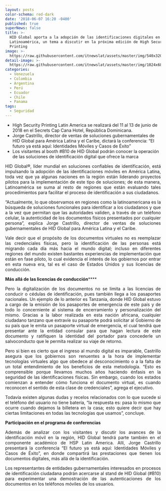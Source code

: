 ```yaml
---
layout: posts
color-schema: red-dark
date: '2018-06-07 16:20 -0400'
published: true
superNews: false
title: >-
  HID Global aporta a la adopción de las identificaciones digitales en
  Latinoamérica, un tema a discutir en la próxima edición de High Security
  Printing
image: >-
  https://raw.githubusercontent.com/itnewslat/assets/master/img/540x320/HID-Security-p.jpg
detail-image: >-
  https://raw.githubusercontent.com/itnewslat/assets/master/img/1024x680/HID-Security-g.jpg
categories:
  - Venezuela
  - Colombia
  - Argentina
  - Perú
  - Ecuador
  - Chile
  - Panama
tags:
  - Seguridad
---
```

- High Security Printing Latin America se realizará del 11 al 13 de junio de 2018 en el Secrets Cap Cana Hotel, República Dominicana.
- Jorge Castrillo, director de ventas de soluciones gubernamentales de HID Global para América Latina y el Caribe, dictará la conferencia: “El futuro ya está aquí: Identidades Móviles y Casos de Éxito” 
- Los visitantes al booth #B10 de HID Global podrán conocer la operación de las soluciones de identificación digital que ofrece la marca

<p style="text-align: justify;">HID Global®, líder mundial en soluciones confiables de identificación, está impulsando la adopción de las identificaciones móviles en América Latina, toda vez que ya algunas naciones en la región están liderando proyectos pilotos para la implementación de este tipo de soluciones; de esta manera, Latinoamérica se suma al resto de regiones que están evaluando tales procedimientos para facilitar el proceso de identificación a sus ciudadanos.</p> 

<p style="text-align: justify;">“Actualmente, lo que observamos en regiones como la latinoamericana es la búsqueda de soluciones funcionales para identificar a los ciudadanos y que a la vez que permitan que las autoridades validen, a través de un teléfono celular, la autenticidad de los documentos físicos presentados por cualquier persona”, explica Jorge Castrillo, director de ventas de soluciones gubernamentales de HID Global para América Latina y el Caribe.</p>

<p style="text-align: justify;">Vale decir que el propósito de los documentos virtuales no es reemplazar las credenciales físicas, pero la identificación de las personas está migrando cada día más hacia el mundo digital; incluso en diferentes regiones del mundo existen bastantes experiencias de implementación que están en fase piloto, lo cual evidencia el interés de los gobiernos por entrar en esta nueva era, tal es el caso de Estados Unidos y sus licencias de conducción.</p> 

**Más allá de las licencias de conducción******

<p style="text-align: justify;">Pero la digitalización de los documentos no se limita a las licencias de conducir o cédulas de identificación, pues también llega a los pasaportes nacionales. Un ejemplo de lo anterior es Tanzania, donde HID Global estuvo a cargo de la emisión de los pasaportes de emergencia de este país y de todo lo concerniente al sistema de encerramiento y personalización del mismo. Gracias a la labor realizada en esta nación africana, cualquier ciudadano tanzano que extravíe su pasaporte podrá solicitar al Gobierno de su país que le emita un pasaporte virtual de emergencia, el cual tendrá que presentar ante la entidad consular para que hagan lectura de este documento y ratifiquen la identidad del portador para concederle un salvoconducto que le permita realizar su viaje de retorno.</p> 

<p style="text-align: justify;">Pero si bien es cierto que el ingreso al mundo digital es imparable, Castrillo asegura que los gobiernos son renuentes a la hora de implementar tecnologías virtuales algo que obedece al desconocimiento o a la falta de un total entendimiento de los beneficios de esta metodología. “Esto es comprensible porque llevamos muchos años haciendo énfasis en la seguridad de las identificaciones físicas. Sin embargo, cuando los estados comienzan a entender cómo funciona el documento virtual, es cuando reconocen el sentido de esta clase de credenciales”, agrega el ejecutivo.</p>

<p style="text-align: justify;">Todavía existen algunas dudas y recelos relacionados con lo que sucede si el teléfono del usuario no tiene batería, “la respuesta es: pasa lo mismo que ocurre cuando dejamos la billetera en la casa; esto quiere decir que hay ciertas limitaciones en todas las tecnologías que usamos”, concluye.</p>

**Participación en el programa de conferencias**
 
<p style="text-align: justify;">Además de analizar con los visitantes y discutir los avances de la identificación móvil en la región, HID Global tendrá parte también en el componente académico de HSP Latin America. Allí, Jorge Castrillo presentará la conferencia “El futuro ya está aquí: Identidades Móviles y Casos de Éxito”, en donde compartirá las prestaciones que tienen los documentos digitales, más allá de la identificación.</p> 

<p style="text-align: justify;">Los representantes de entidades gubernamentales interesados en procesos de identificación ciudadana podrán acercarse al stand de HID Global (#B10) para experimentar una demostración de las autenticaciones de los documentos en los teléfonos móviles de los usuarios.</p>